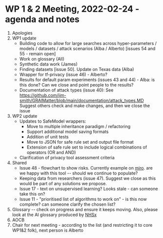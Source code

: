 # WP 1 & 2 Meeting, 2022-02-24 - agenda and notes

1. Apologies
1. WP1 update
    - Building code to allow for large searches across hyper-parameters / models / datasets / attack scenarios (Alba / Alberto) [issues 54 and 55 - remain open]
    - Work on glossary (All)
    - Synthetic data work (James)
    - Finding datasets [issue 50]. Update on Texas data (Alba)
    - Wrapper for tf-privacy (issue 46) - Alberto?
    - Results for default param experiments (issues 43 and 44) - Alba: is this done? Can we close and point people to the results?
    - Documentation of attack types (issue 40): See https://github.com/jim-smith/GRAIMatter/blob/main/documentation/attack_types.MD Suggest others check and make changes, and then we close the issue
1. WP2 update
    - Updates to SafeModel wrappers:
        + Move to multiple inheritance paradigm / refactoring
        + Support additional model saving formats
        + Addition of unit tests
        + Move to JSON for safe rule set and output file format
        + Extension of safe rule set to include logical combinations of operators (OR and AND)
    - Clarification of privacy tool assessment criteria
1. Shared
    - Issue 48 - flowchart to show risks. Currently example on [miro](https://miro.com/app/board/uXjVOQRt5kI=/). are we happy with this tool -- should we continue to populate?
    - Keeping data from researchers (issue 47). Suggest we close as this would be part of any solutions we propose.
    - Issue 17 - text on unsupervised learning? Looks stale - can someone take this on?
    - Issue 11 - "prioritised list of algorithms to work on" - is this now complete? can someone clarify the chosen list?
1. Glossary -- check on progress and ensure it keeps moving. Also, please look at the AI glossary produced by [NHSx](https://nhsx.github.io/ai-dictionary)
1. AOCB
1. Chair for next meeting - according to the list (and restricting it to core WP1&2 folk), next person is Alberto
